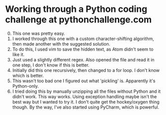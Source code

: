 # Working through a Python coding challenge at pythonchallenge.com
0. This one was pretty easy.
1. I worked through this one with a custom character-shifting algorithm, then made another with the suggested solution.
2. To do this, I used vim to save the hidden text, as Atom didn't seem to like it.
3. Just used a slightly different regex. Also opened the file and read it in one step, I don't know if this is better.
4. Initially did this one recursively, then changed to a for loop. I don't know which is better.
5. This wasn't too bad one I figured out what 'pickling' is. Apparently it's Python-only.
6. I tried doing this by manually unzipping all the files without Python and it didn't work. This way works. Using exception handling maybe isn't the best way but I wanted to try it. I don't quite get the hockey/oxygen thing though. By the way, I've also started using PyCharm, which is powerful.
